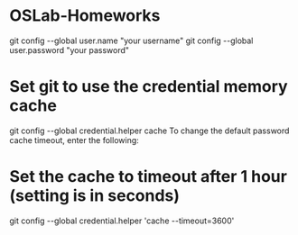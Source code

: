 # OSLab-Homeworks
git config --global user.name "your username"
git config --global user.password "your password"
# Set git to use the credential memory cache
git config --global credential.helper cache
To change the default password cache timeout, enter the following:
# Set the cache to timeout after 1 hour (setting is in seconds)
git config --global credential.helper 'cache --timeout=3600'
